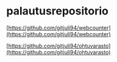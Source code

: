 # palautusrepositorio
[https://github.com/gitjuli94/webcounter](https://github.com/gitjuli94/webcounter)

[https://github.com/gitjuli94/ohtuvarasto](https://github.com/gitjuli94/ohtuvarasto)

